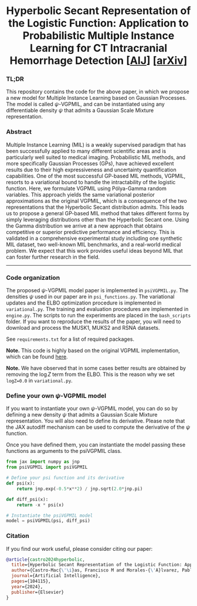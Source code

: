 <h1 align='center'>
    Hyperbolic Secant Representation of the Logistic Function: Application to Probabilistic Multiple Instance Learning for CT Intracranial Hemorrhage Detection [<a href="https://doi.org/10.1016/j.artint.2024.104115">AIJ</a>] [<a href="https://arxiv.org/abs/2403.14829">arXiv</a>]<br>
</h1>

### TL;DR

This repository contains the code for the above paper, in which we propose a new model for Multiple Instance Learning based on Gaussian Processes. The model is called $\psi$-VGPMIL, and can be instantiated using any differentiable density $\psi$ that admits a Gaussian Scale Mixture representation. 

<!-- <p align="center">
<img align="middle" src="./img/BCD_net_reduced_ICIP_lateral.png" width="1000" />
</p> -->

### Abstract

Multiple Instance Learning (MIL) is a weakly supervised paradigm that has been successfully applied to many different scientific areas and is particularly well suited to medical imaging. Probabilistic MIL methods, and more specifically Gaussian Processes (GPs), have achieved excellent results due to their high expressiveness and uncertainty quantification capabilities. One of the most successful GP-based MIL methods, VGPMIL, resorts to a variational bound to handle the intractability of the logistic function. Here, we formulate VGPMIL using Pólya-Gamma random variables. This approach yields the same variational posterior approximations as the original VGPMIL, which is a consequence of the two representations that the Hyperbolic Secant distribution admits. This leads us to propose a general GP-based MIL method that takes different forms by simply leveraging distributions other than the Hyperbolic Secant one. Using the Gamma distribution we arrive at a new approach that obtains competitive or superior predictive performance and efficiency. This is validated in a comprehensive experimental study including one synthetic MIL dataset, two well-known MIL benchmarks, and a real-world medical problem. We expect that this work provides useful ideas beyond MIL that can foster further research in the field.

----

### Code organization

The proposed $\psi$-VGPMIL model paper is implemented in `psiVGPMIL.py`. The densities $\psi$ used in our paper are in `psi_functions.py`. The variational updates and the ELBO optimization procedure is implemented in `variational.py`. The training and evaluation procedures are implemented in `engine.py`. The scripts to run the experiments are placed in the `bash_scripts` folder. If you want to reproduce the results of the paper, you will need to download and process the MUSK1, MUKS2 and RSNA datasets. 

See `requirements.txt` for a list of required packages. 

**Note.** This code is highly based on the original VGPMIL implementation, which can be found [here](https://github.com/manuelhaussmann/vgpmil).

**Note.** We have observed that in some cases better results are obtained by removing the $\log Z$ term from the ELBO. This is the reason why we set `logZ=0.0` in `variational.py`.

### Define your own $\psi$-VGPMIL model

If you want to instantiate your own $\psi$-VGPMIL model, you can do so by defining a new density $\psi$ that admits a Gaussian Scale Mixture representation. You will also need to define its derivative. Please note that the JAX autodiff mechanism can be used to compute the derivative of the $\psi$ function. 

Once you have defined them, you can instantiate the model passing these functions as arguments to the psiVGPMIL class. 

```python
from jax import numpy as jnp
from psiVGPMIL import psiVGPMIL

# Define your psi function and its derivative
def psi(x):
    return jnp.exp(-0.5*x**2) / jnp.sqrt(2.0*jnp.pi)

def diff_psi(x):
    return -x * psi(x)

# Instantiate the psiVGPMIL model
model = psiVGPMIL(psi, diff_psi)
```

### Citation

If you find our work useful, please consider citing our paper:

```bibtex
@article{castro2024hyperbolic,
  title={Hyperbolic Secant Representation of the Logistic Function: Application to Probabilistic Multiple Instance Learning for CT Intracranial Hemorrhage Detection},
  author={Castro-Mac{\'\i}as, Francisco M and Morales-{\'A}lvarez, Pablo and Wu, Yunan and Molina, Rafael and Katsaggelos, Aggelos K},
  journal={Artificial Intelligence},
  pages={104115},
  year={2024},
  publisher={Elsevier}
}
```